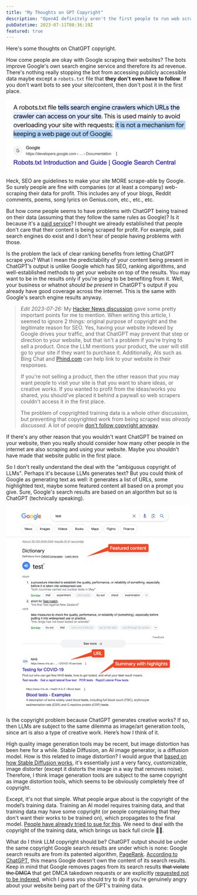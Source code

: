 ```yaml
---
title: "My Thoughts on GPT Copyright"
description: "OpenAI definitely aren't the first people to run web scrapers"
pubDatetime: 2023-07-11T08:36:19Z
featured: true
---
```


Here's some thoughts on ChatGPT copyright.

How come people are okay with Google scraping their websites? The bots improve Google's own search engine service and therefore its ad revenue. There's nothing really stopping the bot from accessing publicly accessible data maybe except a `robots.txt` file that **they don't even have to follow**. If you don't want bots to see your site/content, then don't post it in the first place.

![Google doesn't follow robots.txt](../../assets/robots-txt.png)

Heck, SEO are guidelines to make your site MORE scrape-able by Google. So surely people are fine with companies (or at least a company) web-scraping their data for profit. This includes any of your blogs, Reddit comments, poems, song lyrics on Genius.com, etc., etc., etc.

But how come people seems to have problems with ChatGPT being trained on their data (assuming that they follow the same rules as Google)? Is it because it's a [paid service](https://openai.com/blog/introducing-chatgpt-and-whisper-apis)? I thought we already established that people don't care that their content is being scraped for profit. For example, paid search engines do exist and I don't hear of people having problems with those.

Is the problem the lack of clear ranking benefits from letting ChatGPT scrape you? What I mean the predictability of your content being present in ChatGPT’s output is unlike Google which has SEO, ranking algorithms, and well-established methods to get your website on top of the results. You may want to be in the results only if you're going to be benefiting from it. Well, your business or whatnot _should be present_ in ChatGPT's output if you already have good coverage across the internet. This is the same with Google's search engine results anyway.

> _Edit 2023-07-26:_ My [Hacker News discussion](https://news.ycombinator.com/item?id=36681353) gave some pretty important points for me to mention. When writing this article, I seemed to ignore 2 things: original purpose of copyright and the legitimate reason for SEO. Yes, having your website indexed by Google drives your traffic, and that ChatGPT may prevent that step or direction to your website, but that isn't a problem if you're trying to sell a product. Once the LLM mentions your product, the user will still go to your site if they want to purchase it. Additionally, AIs such as Bing Chat and [Phind.com](https://www.phind.com/) can help link to your website in their responses.
>
> If you're not selling a product, then the other reason that you may want people to visit your site is that you want to share ideas, or creative works. If you wanted to profit from the ideas/works you shared, you should've placed it behind a paywall so web scrapers couldn't access it in the first place.
>
> The problem of copyrighted training data is a whole other discussion, but preventing that copyrighted work from being scraped was _already discussed_. A lot of people [don't follow copyright anyway](https://www.youtube.com/watch?v=1Jwo5qc78QU).

If there's any other reason that you wouldn't want ChatGPT be trained on your website, then you really should consider how many other people in the internet are also scraping and using your website. Maybe you shouldn't have made that website public in the first place.

So I don't really understand the deal with the "ambiguous copyright of LLMs". Perhaps it's because LLMs generates text? But you could think of Google as generating text as well: it generates a list of URLs, some highlighted text, maybe some featured content all based on a prompt you give. Sure, Google's search results are based on an algorithm but so is ChatGPT (technically speaking).

![Example Google search result](../../assets/test-google-result.png)

Is the copyright problem because ChatGPT generates creative works? If so, then LLMs are subject to the same dilemma as image/art generation tools, since art is also a type of creative work. Here’s how I think of it.

High quality image generation tools may be recent, but image distortion has been here for a while. Stable Diffusion, an AI image generator, is a diffusion model. How is this related to image distortion? I would argue that [based on how Stable Diffusion works](https://stable-diffusion-art.com/how-stable-diffusion-work/), it's essentially just a very fancy, customizable, image distorter (except it distorts the image in a way that removes noise). Therefore, I think image generation tools are subject to the same copyright as image distortion tools, which seems to be obviously completely free of copyright.

Except, it's not that simple. What people argue about is the copyright of the model’s training data. Training an AI model requires training data, and that training data may have some copyright (or people complaining that they don't want their works to be trained on), which propagates to the final model. [People have already tried to sue for this](https://www.theverge.com/2023/1/17/23558516/ai-art-copyright-stable-diffusion-getty-images-lawsuit). We need to deal with the copyright of the training data, which brings us back full circle 🤷‍♂️.

What do I think LLM copyright should be? ChatGPT output should be under the same copyright Google search results are under which is none: Google search results are from its patented algorithm, [PageRank](https://en.wikipedia.org/wiki/PageRank). [According to ChatGPT](https://chat.openai.com/share/1bd141a7-0051-434d-b48e-10715e306632), this means Google doesn't own the content of its search results. Keep in mind that Google removes pages from its search results ~~that violate the DMCA~~ that get DMCA takedown requests or are explicitly [requested not to be indexed](https://developers.google.com/search/docs/crawling-indexing/block-indexing#:~:text=noindex%20is%20a%20rule%20set,noindex%20rule%2C%20such%20as%20Google.), which I guess you should try to do if you're genuinely angry about your website being part of the GPT's training data.
